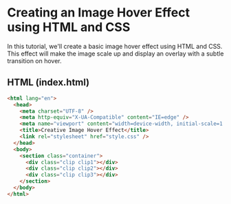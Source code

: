 # Creating an Image Hover Effect using HTML and CSS

In this tutorial, we'll create a basic image hover effect using HTML and CSS. This effect will make the image scale up and display an overlay with a subtle transition on hover.

## HTML (index.html)

```html
<html lang="en">
  <head>
    <meta charset="UTF-8" />
    <meta http-equiv="X-UA-Compatible" content="IE=edge" />
    <meta name="viewport" content="width=device-width, initial-scale=1.0" />
    <title>Creative Image Hover Effect</title>
    <link rel="stylesheet" href="style.css" />
  </head>
  <body>
    <section class="container">
      <div class="clip clip1"></div>
      <div class="clip clip2"></div>
      <div class="clip clip3"></div>
    </section>
  </body>
</html>
